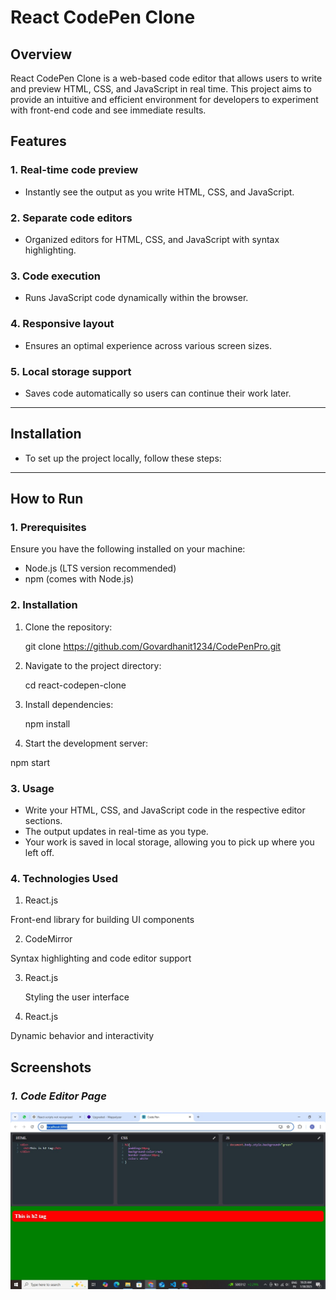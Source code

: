 # React CodePen Clone

## Overview

React CodePen Clone is a web-based code editor that allows users to write and preview HTML, CSS, and JavaScript in real time. This project aims to provide an intuitive and efficient environment for developers to experiment with front-end code and see immediate results.
## Features

### 1. Real-time code preview
- Instantly see the output as you write HTML, CSS, and JavaScript.

### 2. Separate code editors
- Organized editors for HTML, CSS, and JavaScript with syntax highlighting.

### 3. Code execution
- Runs JavaScript code dynamically within the browser.

### 4. Responsive layout
- Ensures an optimal experience across various screen sizes.

### 5. Local storage support
- Saves code automatically so users can continue their work later.

---

## Installation

- To set up the project locally, follow these steps:

---

## How to Run

### 1. Prerequisites
Ensure you have the following installed on your machine:

- Node.js (LTS version recommended)
- npm (comes with Node.js)

### 2. Installation
1. Clone the repository:
  
   git clone https://github.com/Govardhanit1234/CodePenPro.git
2. Navigate to the project directory:
 
   cd react-codepen-clone
3. Install dependencies:

   npm install
4.  Start the development server:

   npm start

### 3. Usage
- Write your HTML, CSS, and JavaScript code in the respective editor sections.
- The output updates in real-time as you type.
- Your work is saved in local storage, allowing you to pick up where you left off.

### 4. Technologies Used

1. React.js 

  Front-end library for building UI components

2. CodeMirror

  Syntax highlighting and code editor support

3. React.js

   Styling the user interface

4. React.js 

  Dynamic behavior and interactivity
  


## Screenshots

### *1. Code Editor Page*
![User Management Page](./assets/code-editor.jpg)



